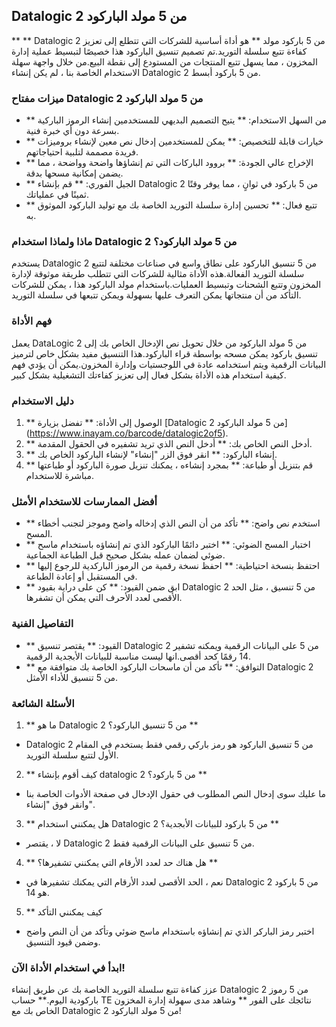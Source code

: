 ## Datalogic 2 من 5 مولد الباركود

** ** Datalogic 2 من 5 باركود مولد ** هو أداة أساسية للشركات التي تتطلع إلى تعزيز كفاءة تتبع سلسلة التوريد.تم تصميم تنسيق الباركود هذا خصيصًا لتبسيط عملية إدارة المخزون ، مما يسهل تتبع المنتجات من المستودع إلى نقطة البيع.من خلال واجهة سهلة الاستخدام الخاصة بنا ، لم يكن إنشاء Datalogic 2 من 5 باركود أبسط.

### ميزات مفتاح Datalogic 2 من 5 مولد الباركود
- ** من السهل الاستخدام: ** يتيح التصميم البديهي للمستخدمين إنشاء الرموز الباركية بسرعة دون أي خبرة فنية.
- ** خيارات قابلة للتخصيص: ** يمكن للمستخدمين إدخال نص معين لإنشاء بروميزات فريدة مصممة لتلبية احتياجاتهم.
- ** الإخراج عالي الجودة: ** بروود الباركات التي تم إنشاؤها واضحة وواضحة ، مما يضمن إمكانية مسحها بدقة.
- ** الجيل الفوري: ** قم بإنشاء Datalogic 2 من 5 باركود في ثوانٍ ، مما يوفر وقتًا ثمينًا في عملياتك.
- ** تتبع فعال: ** تحسين إدارة سلسلة التوريد الخاصة بك مع توليد الباركود الموثوق به.

### ماذا ولماذا استخدام Datalogic 2 من 5 مولد الباركود؟
يستخدم Datalogic 2 من 5 تنسيق الباركود على نطاق واسع في صناعات مختلفة لتتبع سلسلة التوريد الفعالة.هذه الأداة مثالية للشركات التي تتطلب طريقة موثوقة لإدارة المخزون وتتبع الشحنات وتبسيط العمليات.باستخدام مولد الباركود هذا ، يمكن للشركات التأكد من أن منتجاتها يمكن التعرف عليها بسهولة ويمكن تتبعها في سلسلة التوريد.

### فهم الأداة
يعمل DataLogic 2 من 5 مولد الباركود من خلال تحويل نص الإدخال الخاص بك إلى تنسيق باركود يمكن مسحه بواسطة قراء الباركود.هذا التنسيق مفيد بشكل خاص لترميز البيانات الرقمية ويتم استخدامه عادة في اللوجستيات وإدارة المخزون.يمكن أن يؤدي فهم كيفية استخدام هذه الأداة بشكل فعال إلى تعزيز كفاءتك التشغيلية بشكل كبير.

### دليل الاستخدام
1. ** الوصول إلى الأداة: ** تفضل بزيارة [Datalogic 2 من 5 مولد الباركود] (https://www.inayam.co/barcode/datalogic2of5).
2. ** أدخل النص الخاص بك: ** أدخل النص الذي تريد تشفيره في الحقول المقدمة.
3. ** إنشاء الباركود: ** انقر فوق الزر "إنشاء" لإنشاء الباركود الخاص بك.
4. ** قم بتنزيل أو طباعة: ** بمجرد إنشاءه ، يمكنك تنزيل صورة الباركود أو طباعتها مباشرة للاستخدام.

### أفضل الممارسات للاستخدام الأمثل
- ** استخدم نص واضح: ** تأكد من أن النص الذي إدخاله واضح وموجز لتجنب أخطاء المسح.
- ** اختبار المسح الضوئي: ** اختبر دائمًا الباركود الذي تم إنشاؤه باستخدام ماسح ضوئي لضمان عمله بشكل صحيح قبل الطباعة الجماعية.
- ** احتفظ بنسخة احتياطية: ** احفظ نسخة رقمية من الرموز الباركدية للرجوع إليها في المستقبل أو إعادة الطباعة.
- ** ابق ضمن القيود: ** كن على دراية بقيود Datalogic 2 من 5 تنسيق ، مثل الحد الأقصى لعدد الأحرف التي يمكن أن تشفرها.

### التفاصيل الفنية
- ** القيود: ** يقتصر تنسيق Datalogic 2 من 5 على البيانات الرقمية ويمكنه تشفير 14 رقمًا كحد أقصى.انها ليست مناسبة للبيانات الأبجدية الرقمية.
- ** التوافق: ** تأكد من أن ماسحات الباركود الخاصة بك متوافقة مع Datalogic 2 من 5 تنسيق للأداء الأمثل.

### الأسئلة الشائعة

1. ** ما هو Datalogic 2 من 5 تنسيق الباركود؟ **
- Datalogic 2 من 5 تنسيق الباركود هو رمز باركي رقمي فقط يستخدم في المقام الأول لتتبع سلسلة التوريد.

2. ** كيف أقوم بإنشاء datalogic 2 من 5 باركود؟ **
- ما عليك سوى إدخال النص المطلوب في حقول الإدخال في صفحة الأدوات الخاصة بنا وانقر فوق "إنشاء".

3. ** هل يمكنني استخدام Datalogic 2 من 5 باركود للبيانات الأبجدية؟ **
- لا ، يقتصر Datalogic 2 من 5 تنسيق على البيانات الرقمية فقط.

4. ** هل هناك حد لعدد الأرقام التي يمكنني تشفيرها؟ **
- نعم ، الحد الأقصى لعدد الأرقام التي يمكنك تشفيرها في Datalogic 2 من 5 باركود هو 14.

5. ** كيف يمكنني التأكد
- اختبر رمز الباركر الذي تم إنشاؤه باستخدام ماسح ضوئي وتأكد من أن النص واضح وضمن قيود التنسيق.

### ابدأ في استخدام الأداة الآن!
عزز كفاءة تتبع سلسلة التوريد الخاصة بك عن طريق إنشاء Datalogic 2 من 5 رموز باركودية اليوم.** حساب TE نتائجك على الفور ** وشاهد مدى سهولة إدارة المخزون الخاص بك مع Datalogic 2 من 5 مولد الباركود!